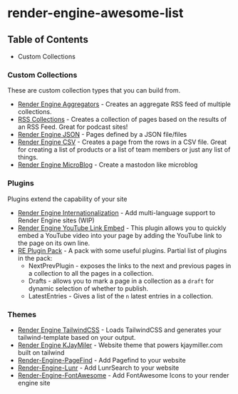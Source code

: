 # render-engine-awesome-list

## Table of Contents
- Custom Collections

### Custom Collections

These are custom collection types that you can build from.

- [Render Engine Aggregators](https://github.com/kjaymiller/render-engine-aggregators) - Creates an aggregate RSS feed of multiple collections.
- [RSS Collections](https://github.com/kjaymiller/render-engine-rss) - Creates a collection of pages based on the results of an RSS Feed. Great for podcast sites!
- [Render Engine JSON](https://github.com/kjaymiller/render-engine-json) - Pages defined by a JSON file/files
- [Render Engine CSV](https://github.com/mannyanebi/render-engine-csv) - Creates a page from the rows in a CSV file. Great for creating a list of products or a list of team members or just any list of things.
- [Render Engine MicroBlog](https://github.com/kjaymiller/render-engine-microblog) - Create a mastodon like microblog

### Plugins

Plugins extend the capability of your site

- [Render Engine Internationalization](https://github.com/kjaymiller/render-engine-i18n) - Add multi-language support to Render Engine sites (WIP)
- [Render Engine YouTube Link Embed](https://github.com/kjaymiller/render-engine-youtube-link-embed) - This plugin allows you to quickly embed a YouTube video into your page by adding the YouTube link to the page on its own line.
- [RE Plugin Pack](https://github.com/brass75/re_plugin_pack) - A pack with some useful plugins. Partial list of plugins in the pack:
  - NextPrevPlugin - exposes the links to the next and previous pages in a collection to all the pages in a collection.
  - Drafts - allows you to mark a page in a collection as a `draft` for dynamic selection of whether to publish.
  - LatestEntries - Gives a list of the `n` latest entries in a collection.

### Themes
- [Render Engine TailwindCSS](https://github.com/kjaymiller/render-engine-tailwindcss) - Loads TailwindCSS and generates your tailwind-template based on your output.
- [Render Engine KJayMiler](https://github.com/kjaymiller/render_engine_theme_kjaymiller) - Website theme that powers kjaymiller.com built on tailwind
- [Render-Engine-PageFind](https://github.com/kjaymiller/Render-Engine-PageFind) - Add Pagefind to your website
- [Render-Engine-Lunr](https://github.com/kjaymiller/render_engine_lunr) - Add LunrSearch to your website
- [Render-Engine-FontAwesome](https://github.com/kjaymiller/render_engine_fontawesome) - Add FontAwesome Icons to your render engine site
